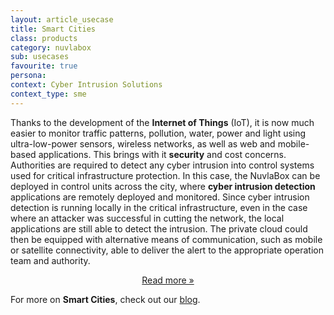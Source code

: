 ```yaml
---
layout: article_usecase
title: Smart Cities
class: products
category: nuvlabox
sub: usecases
favourite: true
persona: 
context: Cyber Intrusion Solutions
context_type: sme
---
```


Thanks to the development of the **Internet of Things** (IoT), it is now much easier to monitor traffic patterns, pollution, water, power and light using ultra-low-power sensors, wireless networks, as well as web and mobile-based applications. This brings with it **security** and cost concerns. Authorities are required to detect any cyber intrusion into control systems used for critical infrastructure protection. In this case, the NuvlaBox can be deployed in control units across the city, where **cyber intrusion detection** applications are remotely deployed and monitored. Since cyber intrusion detection is running locally in the critical infrastructure, even in the case where an attacker was successful in cutting the network, the local applications are still able to detect the intrusion. The private cloud could then be equipped with alternative means of communication, such as mobile or satellite connectivity, able to deliver the alert to the appropriate operation team and authority.

<center>
  <p><a href="http://media.sixsq.com/cyber-protection-for-critical-infrastructures" class="btn btn-primary btn-lg" role="button">Read more &raquo;</a></p>
</center>

For more on **Smart Cities**, check out our [blog](http://media.sixsq.com/blog/what-is-a-smart-city).
